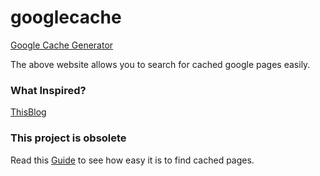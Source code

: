 # googlecache

[Google Cache Generator](adikalli.github.io/googlecache/)


The above website allows you to search for cached google pages easily.

### What Inspired?
[ThisBlog](https://canererden.com/blog/2023/unlock-medium/)

### This project is obsolete
Read this [Guide](https://developers.google.com/search/docs/monitor-debug/search-operators/web-search-cache) to see how easy it is to find cached pages.


